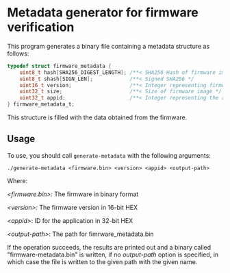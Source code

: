 # Metadata generator for firmware verification
This program generates a binary file containing a metadata structure as
follows:

```c
typedef struct firmware_metadata {
    uint8_t hash[SHA256_DIGEST_LENGTH]; /**< SHA256 Hash of firmware image */
    uint8_t shash[SIGN_LEN];            /**< Signed SHA256 */
    uint16_t version;                   /**< Integer representing firmware version */
    uint32_t size;                      /**< Size of firmware image */
    uint32_t appid;                     /**< Integer representing the application ID */
} firmware_metadata_t;
```

This structure is filled with the data obtained from the firmware.

## Usage
To use, you should call `generate-metadata` with the following arguments:

```console
./generate-metadata <firmware.bin> <version> <appid> <output-path>
```

Where:

_\<firmware.bin\>\:_ The firmware in binary format

_\<version\>\:_ The firmware version in 16-bit HEX

_\<appid\>_\: ID for the application in 32-bit HEX

_\<output-path\>_\: The path for fimrware_metadata.bin

If the operation succeeds, the results are printed out and a binary called
"firmware-metadata.bin" is written, if no _output-path_ option is specified,
in which case the file is written to the given path with the given name.
